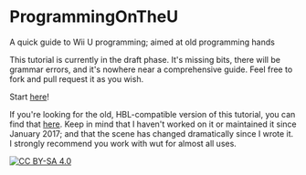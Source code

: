 # ProgrammingOnTheU
A quick guide to Wii U programming; aimed at old programming hands

This tutorial is currently in the draft phase. It's missing bits, there will be grammar errors, and it's nowhere near a comprehensive guide. Feel free to fork and pull request it as you wish.  

Start [here](/tutorial/Chapter%201.md)!

If you're looking for the old, HBL-compatible version of this tutorial, you can find that [here](https://github.com/QuarkTheAwesome/ProgrammingOnTheU/tree/24536c9deada178794b825484131ded79b790430). Keep in mind that I haven't worked on it or maintained it since January 2017; and that the scene has changed dramatically since I wrote it. I strongly recommend you work with wut for almost all uses.

[![CC BY-SA 4.0](https://i.creativecommons.org/l/by-sa/4.0/88x31.png)](http://creativecommons.org/licenses/by-sa/4.0/)
